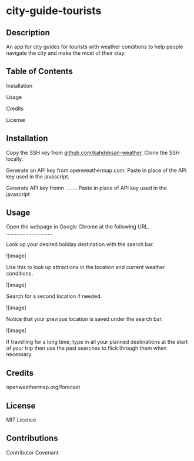 # city-guide-tourists

## Description

An app for city guides for tourists with weather conditions to help people navigate the city and make the most of their stay.

## Table of Contents
Installation

Usage

Credits

License

## Installation
Copy the SSH key from [github.com/kahdeksan-weather](https://github.com/Zuhra-Y/city-guide-tourists). Clone the SSH locally.

Generate an API key from openweathermap.com. Paste in place of the API key used in the javascript.

Generate API key fromn ........ Paste in place of API key used in the javascript

## Usage
Open the webpage in Google Chrome at the following URL. 
...............................

Look up your desired holiday destination with the saerch bar.

![image]

Use this to look up attractions in the location and current weather conditions.

![image]


Search for a second location if needed.

![image]

Notice that your previous location is saved under the search bar.

![image]

If travelling for a long time, type in all your planned destinations at the start of your trip then use the past searches to flick through them when necessary.

## Credits



openweathermap.org/forecast

## License
MIT Licence

## Contributions
Contributor Covenant
